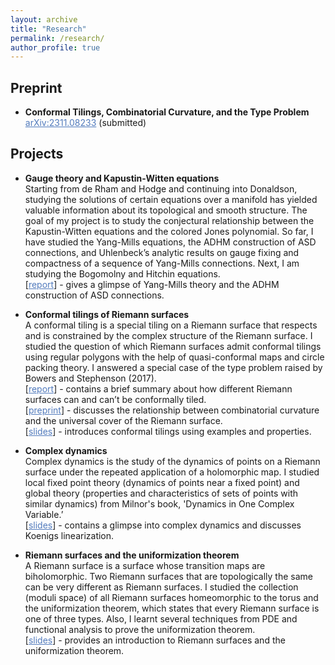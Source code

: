 ```yaml
---
layout: archive
title: "Research"
permalink: /research/
author_profile: true
---
```


## Preprint

* **Conformal Tilings, Combinatorial Curvature, and the Type Problem** \
  <a href="https://arxiv.org/abs/2311.08233" target="_blank" style="color: #527bbd; text-decoration: underline">arXiv:2311.08233</a> (submitted)

## Projects

* **Gauge theory and Kapustin-Witten equations** \
  Starting from de Rham and Hodge and continuing into Donaldson, studying the solutions of certain equations over a manifold has yielded valuable information about its topological and smooth structure. The goal of my project is to study the conjectural relationship between the Kapustin-Witten equations and the colored Jones polynomial. So far, I have studied the Yang-Mills equations, the ADHM construction of ASD connections, and Uhlenbeck’s analytic results on gauge fixing and compactness of a sequence of Yang-Mills connections. Next, I am studying the Bogomolny and Hitchin equations. \
  [<a href="/files/Gauge_theory_and_special_connections_Nagaraju.pdf" target="_blank" style="color: #527bbd; text-decoration: underline">report</a>] - gives a glimpse of Yang-Mills theory and the ADHM construction of ASD connections.

* **Conformal tilings of Riemann surfaces** \
  A conformal tiling is a special tiling on a Riemann surface that respects and is constrained by the complex structure of the Riemann surface. I studied the question of which Riemann surfaces admit conformal tilings using regular polygons with the help of quasi-conformal maps and circle packing theory. I answered a special case of the type problem raised by Bowers and Stephenson (2017). \
  [<a href="/files/conformal_tilings_of_Riemann_surfaces_Nagaraju.pdf" target="_blank" style="color: #527bbd; text-decoration: underline">report</a>] - contains a brief summary about how different Riemann surfaces can and can’t be conformally tiled.\
  [<a href="https://arxiv.org/abs/2311.08233" target="_blank" style="color: #527bbd; text-decoration: underline">preprint</a>] - discusses the relationship between combinatorial curvature and the universal cover of the Riemann surface.\
  [<a href="/files/Conformal_tilings_Nagaraju.pdf" target="_blank" style="color: #527bbd; text-decoration: underline">slides</a>] - introduces conformal tilings using examples and properties.

* **Complex dynamics** \
  Complex dynamics is the study of the dynamics of points on a Riemann surface under the repeated application of a holomorphic map. I studied local fixed point theory (dynamics of points near a fixed point) and global theory (properties and characteristics of sets of points with similar dynamics) from Milnor's book, 'Dynamics in One Complex Variable.’\
  [<a href="/files/A_glimpse_into_complex_dynamics_Nagaraju.pdf" target="_blank" style="color: #527bbd; text-decoration: underline">slides</a>] - contains a glimpse into complex dynamics and discusses Koenigs linearization.
 
* **Riemann surfaces and the uniformization theorem** \
  A Riemann surface is a surface whose transition maps are biholomorphic. Two Riemann surfaces that are topologically the same can be very different as Riemann surfaces. I studied the collection (moduli space) of all Riemann surfaces homeomorphic to the torus and the uniformization theorem, which states that every Riemann surface is one of three types. Also, I learnt several techniques from PDE and functional analysis to prove the uniformization theorem.\
  [<a href="/files/An_Intro_to_Riemann_Surfaces_Nagaraju.pdf" target="_blank" style="color: #527bbd; text-decoration: underline">slides</a>] - provides an introduction to Riemann surfaces and the uniformization theorem.
  

  

